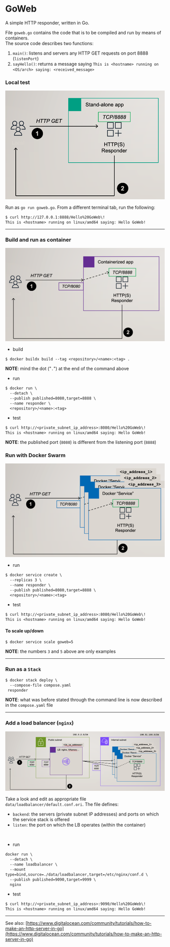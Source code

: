 # GoWeb
A simple HTTP responder, written in Go.

File `goweb.go` contains the code that is to be compiled and run by means of containers.</br>
The source code describes two functions:
1. `main()`: listens and servers any HTTP GET requests on port 8888 (`listenPort`)
2. `sayHello()`: returns a message saying `This is <hostname> running on <OS/arch> saying: <received_message>`

### Local test
<img src="assets/images/stand-alone_2.png">

Run as `go run goweb.go`. From a different terminal tab, run the following:
```
$ curl http://127.0.0.1:8888/Hello%20GoWeb\!
This is <hostname> running on linux/amd64 saying: Hello GoWeb!
```

----

### Build and run as container
<img src="assets/images/docker-basic_2.png">

- build
```
$ docker buildx build --tag <repository>/<name>:<tag> .
```
**NOTE**: mind the dot ("`.`") at the end of the command above

- run
```
$ docker run \
  --detach \
  --publish published=8080,target=8888 \
  --name responder \
  <repository>/<name>:<tag>
```

- test
```
$ curl http://<private_subnet_ip_address>:8080/Hello%20GoWeb\!
This is <hostname> running on linux/amd64 saying: Hello GoWeb!
```
**NOTE**: the published port (`8080`) is different from the listening port (`8888`)

### Run with Docker Swarm
<img src="assets/images/docker-swarm_2.png">

- run
```
$ docker service create \
  --replicas 3 \
  --name responder \
  --publish published=8080,target=8888 \
  <repository>/<name>:<tag>
```

- test
```
$ curl http://<private_subnet_ip_address>:8080/Hello%20GoWeb\!
This is <hostname> running on linux/amd64 saying: Hello GoWeb!
```

#### To scale up/down
```
$ docker service scale goweb=5
```
**NOTE**: the numbers `3` and `5` above are only examples

----

### Run as a `Stack`
```
$ docker stack deploy \
  --compose-file compose.yaml
 responder 
```
**NOTE**: what was before stated through the command line is now described in the `compose.yaml` file

----

### Add a load balancer (`nginx`)
<img src="assets/images/docker+lb_2.png">

Take a look and edit as appropriate file `data/loadbalancer/default.conf.ori`. The file defines:</br>
- `backend`: the servers (private subnet IP addresses) and ports on which the service stack is offered
- `listen`: the port on which the LB operates (within the container)
</br>

- run
```
docker run \
  --detach \
  --name loadbalancer \
  --mount type=bind,source=./data/loadbalancer,target=/etc/nginx/conf.d \
  --publish published=9090,target=9999 \
  nginx
```

- test
```
$ curl http://<private_subnet_ip_address>:9090/Hello%20GoWeb\!
This is <hostname> running on linux/amd64 saying: Hello GoWeb!
```

----

See also: [https://www.digitalocean.com/community/tutorials/how-to-make-an-http-server-in-go](https://www.digitalocean.com/community/tutorials/how-to-make-an-http-server-in-go)
